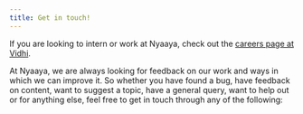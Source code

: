 ```yaml
---
title: Get in touch!
---
```


If you are looking to intern or work at Nyaaya, check out the [careers page at Vidhi](https://vidhilegalpolicy.in/recruitment/).

At Nyaaya, we are always looking for feedback on our work and ways in which we can improve it. So whether you have found a bug, have feedback on content, want to suggest a topic, have a general query, want to help out or for anything else, feel free to get in touch through any of the following:
